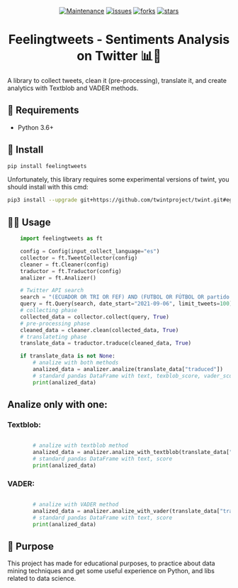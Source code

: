 <section align="center">

[![Maintenance](https://img.shields.io/badge/make%20with-love%20%E2%99%A5-red?style=for-the-badge)]() [![issues](https://img.shields.io/github/issues/dev-willcode/feelingtweets?style=for-the-badge)](https://github.com/dev-willcode/feelingtweets/issues) [![forks](https://img.shields.io/github/forks/dev-willcode/feelingtweets?style=for-the-badge)](https://github.com/dev-willcode/feelingtweets/network) [![stars](https://img.shields.io/github/stars/dev-willcode/feelingtweets?style=for-the-badge)](https://github.com/dev-willcode/feelingtweets/stargazers)

</section>
<h1 align="center">
  Feelingtweets - Sentiments Analysis on Twitter 📊📳
</h1>

A library to collect tweets, clean it (pre-processing), translate it, and create analytics with Textblob and VADER methods.

## 🚧 Requirements

- Python 3.6+

## 🔧 Install

```bash
pip install feelingtweets
```

Unfortunately, this library requires some experimental versions of twint, you should install with this cmd:

```bash
pip3 install --upgrade git+https://github.com/twintproject/twint.git#egg=twint
```

## 👷‍♀️ Usage


```py
    import feelingtweets as ft

    config = Config(input_collect_language="es")
    collector = ft.TweetCollector(config)
    cleaner = ft.Cleaner(config)
    traductor = ft.Traductor(config)
    analizer = ft.Analizer()

    # Twitter API search
    search = "(ECUADOR OR TRI OR FEF) AND (FUTBOL OR FÚTBOL OR partido OR selección OR seleccion OR copa OR mundial)"
    query = ft.Query(search, date_start="2021-09-06", limit_tweets=100)
    # collecting phase
    collected_data = collector.collect(query, True)
    # pre-processing phase
    cleaned_data = cleaner.clean(collected_data, True)
    # translateting phase
    translate_data = traductor.traduce(cleaned_data, True)

    if translate_data is not None:
        # analize with both methods
        analized_data = analizer.analize(translate_data["traduced"])
        # standard pandas DataFrame with text, texblob_score, vader_score
        print(analized_data)
```

## Analize only with one:

### Textblob:

```py

        # analize with textblob method
        analized_data = analizer.analize_with_textblob(translate_data["traduced"])
        # standard pandas DataFrame with text, score
        print(analized_data)
```

### VADER:

```py

        # analize with VADER method
        analized_data = analizer.analize_with_vader(translate_data["traduced"])
        # standard pandas DataFrame with text, score
        print(analized_data)
```

## 🎯 Purpose

This project has made for educational purposes, to practice about data mining techniques and get some useful experience on Python, and libs related to data science.
